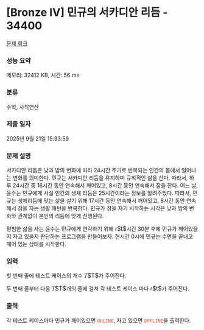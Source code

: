 # [Bronze IV] 민규의 서카디안 리듬 - 34400 

[문제 링크](https://www.acmicpc.net/problem/34400) 

### 성능 요약

메모리: 32412 KB, 시간: 56 ms

### 분류

수학, 사칙연산

### 제출 일자

2025년 9월 21일 15:33:59

### 문제 설명

<p>서카디안 리듬은 낮과 밤의 변화에 따라 24시간 주기로 반복되는 인간의 몸에서 일어나는 변화를 의미한다. 민규는 서카디안 리듬을 유지하며 규칙적인 삶을 산다. 따라서, 하루 24시간 중 16시간 동안 연속해서 깨어있고, 8시간 동안 연속해서 잠을 잔다. 어느 날, 윤수는 민규에게 사실 인간의 생체 리듬은 25시간이라는 정보를 알려주었다. 따라서, 민규는 생체리듬에 맞는 삶을 살기 위해 17시간 동안 연속해서 깨어있고, 8시간 동안 연속해서 잠을 자는 생활 패턴을 반복한다. 민규가 잠을 자기 시작하는 시각은 낮과 밤의 변화와 관계없이 본인의 리듬에 맞게 진행된다.</p>

<p>평범한 삶을 사는 윤수는 민규에게 연락하기 위해 <mjx-container class="MathJax" jax="CHTML" style="font-size: 109%; position: relative;"><mjx-math class="MJX-TEX" aria-hidden="true"><mjx-mi class="mjx-i"><mjx-c class="mjx-c1D461 TEX-I"></mjx-c></mjx-mi></mjx-math><mjx-assistive-mml unselectable="on" display="inline"><math xmlns="http://www.w3.org/1998/Math/MathML"><mi>t</mi></math></mjx-assistive-mml><span aria-hidden="true" class="no-mathjax mjx-copytext">$t$</span></mjx-container>시간 30분 후에 민규가 깨어있을지 자고 있을지 판단하는 프로그램을 만들어보자. 현시간 0시에 민규는 수면을 끝내고 깨어 있는 상태를 시작한다.</p>

### 입력 

 <p>첫 번째 줄에 테스트 케이스의 개수 <mjx-container class="MathJax" jax="CHTML" style="font-size: 109%; position: relative;"><mjx-math class="MJX-TEX" aria-hidden="true"><mjx-mi class="mjx-i"><mjx-c class="mjx-c1D447 TEX-I"></mjx-c></mjx-mi></mjx-math><mjx-assistive-mml unselectable="on" display="inline"><math xmlns="http://www.w3.org/1998/Math/MathML"><mi>T</mi></math></mjx-assistive-mml><span aria-hidden="true" class="no-mathjax mjx-copytext">$T$</span></mjx-container>가 주어진다.</p>

<p>두 번째 줄부터 다음 <mjx-container class="MathJax" jax="CHTML" style="font-size: 109%; position: relative;"><mjx-math class="MJX-TEX" aria-hidden="true"><mjx-mi class="mjx-i"><mjx-c class="mjx-c1D447 TEX-I"></mjx-c></mjx-mi></mjx-math><mjx-assistive-mml unselectable="on" display="inline"><math xmlns="http://www.w3.org/1998/Math/MathML"><mi>T</mi></math></mjx-assistive-mml><span aria-hidden="true" class="no-mathjax mjx-copytext">$T$</span></mjx-container>개의 줄에 걸쳐 각 테스트 케이스 마다 <mjx-container class="MathJax" jax="CHTML" style="font-size: 109%; position: relative;"><mjx-math class="MJX-TEX" aria-hidden="true"><mjx-mi class="mjx-i"><mjx-c class="mjx-c1D461 TEX-I"></mjx-c></mjx-mi></mjx-math><mjx-assistive-mml unselectable="on" display="inline"><math xmlns="http://www.w3.org/1998/Math/MathML"><mi>t</mi></math></mjx-assistive-mml><span aria-hidden="true" class="no-mathjax mjx-copytext">$t$</span></mjx-container>가 주어진다.</p>

### 출력 

 <p>각 테스트 케이스마다 민규가 깨어있으면 <span style="color:#e74c3c;"><code>ONLINE</code></span>, 자고 있으면 <span style="color:#e74c3c;"><code>OFFLINE</code></span>을 출력한다.</p>

